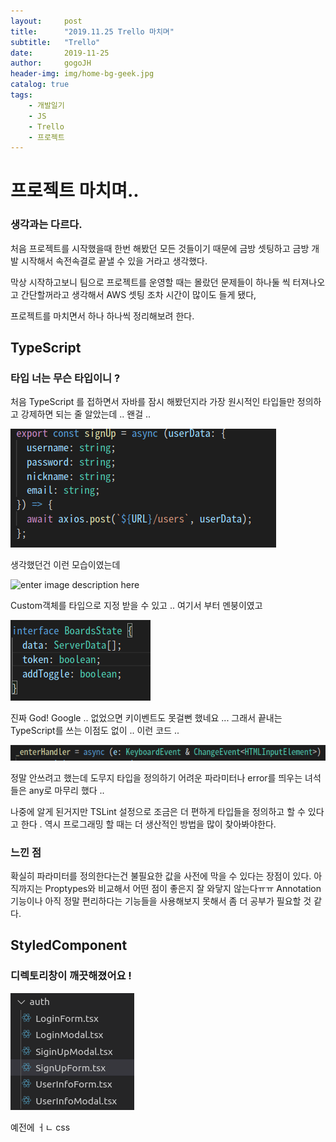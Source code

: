 ```yaml
---
layout:     post
title:      "2019.11.25 Trello 마치며"
subtitle:   "Trello"
date:       2019-11-25
author:     gogoJH
header-img: img/home-bg-geek.jpg
catalog: true
tags:
    - 개발일기
    - JS
    - Trello
    - 프로젝트
---
```

# 프로젝트 마치며..
### 생각과는 다르다.
처음 프로젝트를 시작했을때 한번 해봤던 모든 것들이기 때문에 금방 
셋팅하고 금방 개발 시작해서 속전속결로 끝낼 수 있을 거라고 생각했다.

막상 시작하고보니 팀으로 프로젝트를 운영할 때는 몰랐던 문제들이 
하나둘 씩 터져나오고 간단할꺼라고 생각해서 AWS 셋팅 조차 시간이
많이도 들게 됐다,

프로젝트를 마치면서 하나 하나씩 정리해보려 한다.

## TypeScript  
### 타입 너는 무슨 타입이니 ? 
처음 TypeScript 를 접하면서 자바를 잠시 해봤던지라 가장 원시적인
타입들만 정의하고 강제하면 되는 줄 알았는데 .. 왠걸 .. 

 ![enter image description here](/img/typescript.png)
 
 생각했던건 이런 모습이였는데 

 ![enter image description here](/img/typescript1.png)

Custom객체를 타입으로 지정 받을 수 있고 .. 여기서 부터 멘붕이였고

 ![enter image description here](/img/typescript2.png)

진짜 God! Google .. 없었으면 키이벤트도 못걸뻔 했네요 ...
그래서 끝내는 TypeScript를 쓰는 이점도 없이 .. 이런 코드 ..

 ![enter image description here](/img/typescript3.png)

정말 안쓰려고 했는데 도무지 타입을 정의하기 어려운 파라미터나
error를 띄우는 녀석들은 any로 마무리 했다 ..

나중에 알게 된거지만 TSLint 설정으로 조금은 더 편하게 타입들을 
정의하고 할 수 있다고 한다 .
역시 프로그래밍 할 때는 더 생산적인 방법을 많이 찾아봐야한다.

### 느낀 점

확실히 파라미터를 정의한다는건 불필요한 값을 사전에 막을 수 있다는
장점이 있다. 아직까지는 Proptypes와 비교해서 어떤 점이 좋은지
잘 와닿지 않는다ㅠㅠ Annotation 기능이나 아직 정말 편리하다는 기능들을 사용해보지 못해서 좀 더 공부가 필요할 것 같다.

 ## StyledComponent
 ### 디렉토리창이 깨끗해졌어요 !
 ![enter image description here](/img/styled.png)

예전에 ㅓㄴ css

<!--stackedit_data:
eyJoaXN0b3J5IjpbMjEwNDQ2MDgxMCwtMTY2NDU5NDQ3OCwtNj
Q5MjYzODI1LC02NzUyNzE5OTQsMTU1MTA3MDM1MV19
-->